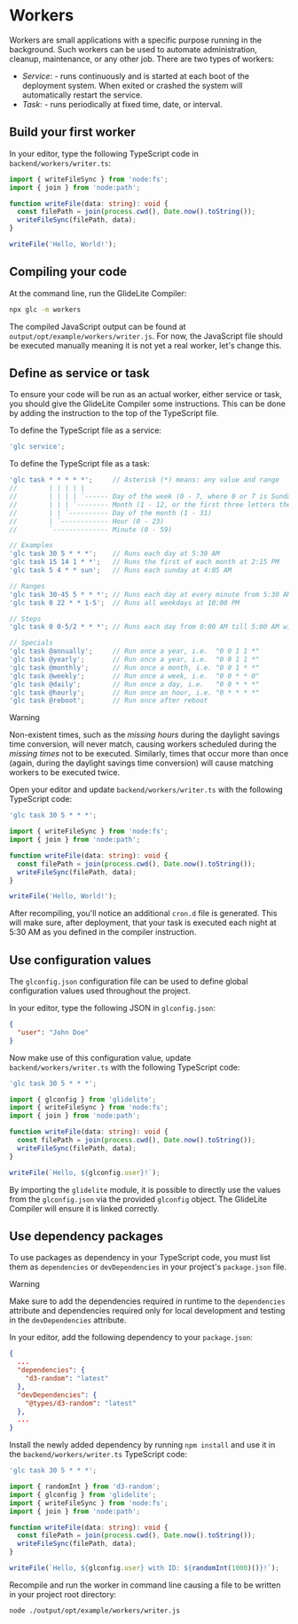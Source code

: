 
# Workers

Workers are small applications with a specific purpose running in the background. Such workers can be used to automate administration, cleanup, maintenance, or any other job. There are two types of workers:

* _Service_: - runs continuously and is started at each boot of the deployment system. When exited or crashed the system will automatically restart the service.
* _Task_: - runs periodically at fixed time, date, or interval.

## Build your first worker

In your editor, type the following TypeScript code in `backend/workers/writer.ts`:

```typescript
import { writeFileSync } from 'node:fs';
import { join } from 'node:path';

function writeFile(data: string): void {
  const filePath = join(process.cwd(), Date.now().toString());
  writeFileSync(filePath, data);
}

writeFile('Hello, World!');
```

## Compiling your code

At the command line, run the GlideLite Compiler:

```bash
npx glc -m workers
```

The compiled JavaScript output can be found at `output/opt/example/workers/writer.js`. For now, the JavaScript file should be executed manually meaning it is not yet a real worker, let's change this.

## Define as service or task

To ensure your code will be run as an actual worker, either service or task, you should give the GlideLite Compiler some instructions. This can be done by adding the instruction to the top of the TypeScript file.

To define the TypeScript file as a service:

```javascript
'glc service';
```

To define the TypeScript file as a task:

```javascript
'glc task * * * * *';     // Asterisk (*) means: any value and range
//        | | | | |
//        | | | | `------ Day of the week (0 - 7, where 0 or 7 is Sunday, or the first three letters the particular day: mon,tue,wed...)
//        | | | `-------- Month (1 - 12, or the first three letters the particular month: jan,feb,mar...)
//        | | `---------- Day of the month (1 - 31)
//        | `------------ Hour (0 - 23)
//        `-------------- Minute (0 - 59)

// Examples
'glc task 30 5 * * *';    // Runs each day at 5:30 AM
'glc task 15 14 1 * *';   // Runs the first of each month at 2:15 PM
'glc task 5 4 * * sun';   // Runs each sunday at 4:05 AM

// Ranges
'glc task 30-45 5 * * *'; // Runs each day at every minute from 5:30 AM till 5:45 AM
'glc task 0 22 * * 1-5';  // Runs all weekdays at 10:00 PM

// Steps
'glc task 0 0-5/2 * * *'; // Runs each day from 0:00 AM till 5:00 AM with steps of 2 hours (i.e. 0:00 AM, 2:00 AM, and 4:00 AM)

// Specials
'glc task @annually';     // Run once a year, i.e.  "0 0 1 1 *"
'glc task @yearly';       // Run once a year, i.e.  "0 0 1 1 *"
'glc task @monthly';      // Run once a month, i.e. "0 0 1 * *"
'glc task @weekly';       // Run once a week, i.e.  "0 0 * * 0"
'glc task @daily';        // Run once a day, i.e.   "0 0 * * *"
'glc task @hourly';       // Run once an hour, i.e. "0 * * * *"
'glc task @reboot';       // Run once after reboot
```

> [!WARNING]
> Non-existent times, such as the _missing hours_ during the daylight savings time conversion, will never match, causing workers scheduled during the _missing times_ not to be executed.  Similarly, times that occur more than once (again, during the daylight savings time conversion) will cause matching workers to be executed twice.

Open your editor and update `backend/workers/writer.ts` with the following TypeScript code:

```typescript
'glc task 30 5 * * *';

import { writeFileSync } from 'node:fs';
import { join } from 'node:path';

function writeFile(data: string): void {
  const filePath = join(process.cwd(), Date.now().toString());
  writeFileSync(filePath, data);
}

writeFile('Hello, World!');
```

After recompiling, you'll notice an additional `cron.d` file is generated. This will make sure, after deployment, that your task is executed each night at 5:30 AM as you defined in the compiler instruction.

## Use configuration values

The `glconfig.json` configuration file can be used to define global configuration values used throughout the project.

In your editor, type the following JSON in `glconfig.json`:

```json
{
  "user": "John Doe"
}
```

Now make use of this configuration value, update `backend/workers/writer.ts` with the following TypeScript code:

```typescript
'glc task 30 5 * * *';

import { glconfig } from 'glidelite';
import { writeFileSync } from 'node:fs';
import { join } from 'node:path';

function writeFile(data: string): void {
  const filePath = join(process.cwd(), Date.now().toString());
  writeFileSync(filePath, data);
}

writeFile(`Hello, ${glconfig.user}!`);
```

By importing the `glidelite` module, it is possible to directly use the values from the `glconfig.json` via the provided `glconfig` object. The GlideLite Compiler will ensure it is linked correctly.

## Use dependency packages

To use packages as dependency in your TypeScript code, you must list them as `dependencies` or `devDependencies` in your project's `package.json` file.

> [!WARNING]
> Make sure to add the dependencies required in runtime to the `dependencies` attribute and dependencies required only for local development and testing in the `devDependencies` attribute.

In your editor, add the following dependency to your `package.json`:

```json
{
  ...
  "dependencies": {
    "d3-random": "latest"
  },
  "devDependencies": {
    "@types/d3-random": "latest"
  },
  ...
}
```

Install the newly added dependency by running `npm install` and use it in the `backend/workers/writer.ts` TypeScript code:

```typescript
'glc task 30 5 * * *';

import { randomInt } from 'd3-random';
import { glconfig } from 'glidelite';
import { writeFileSync } from 'node:fs';
import { join } from 'node:path';

function writeFile(data: string): void {
  const filePath = join(process.cwd(), Date.now().toString());
  writeFileSync(filePath, data);
}

writeFile(`Hello, ${glconfig.user} with ID: ${randomInt(1000)()}!`);
```

Recompile and run the worker in command line causing a file to be written in your project root directory:

```bash
node ./output/opt/example/workers/writer.js
```
